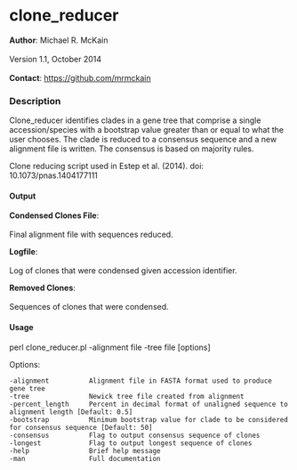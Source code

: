 clone_reducer
=============
<b>Author</b>: Michael R. McKain<br>
</br>
Version 1.1, October 2014
<br></br>
<b>Contact</b>: https://github.com/mrmckain
<h3>Description</h3>

Clone_reducer identifies clades in a gene tree that comprise a single accession/species with a bootstrap value greater than or equal to what the user chooses. The clade is reduced to a consensus sequence and a new alignment file is written. The consensus is based on majority rules.

Clone reducing script used in Estep et al. (2014). doi: 10.1073/pnas.1404177111

<h4>Output</h4>

<b>Condensed Clones File</b>:<br></br>
	Final alignment file with sequences reduced.

<b>Logfile</b>:<br></br>
	Log of clones that were condensed given accession identifier.

<b>Removed Clones</b>:<br></br>
	Sequences of clones that were condensed.

<h4>Usage</h4>

perl clone_reducer.pl -alignment file -tree file [options] 

Options:

	-alignment 			Alignment file in FASTA format used to produce gene tree
	-tree 				Newick tree file created from alignment
	-percent_length 	Percent in decimal format of unaligned sequence to alignment length [Default: 0.5]
	-bootstrap 			Minimum bootstrap value for clade to be considered for consensus sequence [Default: 50]
	-consensus 			Flag to output consensus sequence of clones
	-longest 			Flag to output longest sequence of clones
	-help 				Brief help message
	-man 				Full documentation
